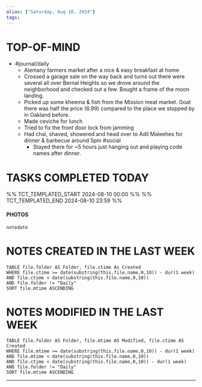 ```yaml
---
alias: ["Saturday, Aug 10, 2024"]
tags: 
---
```



# TOP-OF-MIND
- #journal/daily 
	- Alemany farmers market after a nice & easy breakfast at home
	- Crossed a garage sale on the way back and turns out there were several all over Bernal Heights so we drove around the neighborhood and checked out a few. Bought a frame of the moon landing.
	- Picked up some kheema & fish from the Mission meat market. Goat there was half the price (6.99) compared to the place we stopped by in Oakland before.
	- Made ceviche for lunch
	- Tried to fix the front door lock from jamming
	- Had chai, shaved, showered and head over to Adil Maleehes for dinner & barbecue around 5pm #social 
		- Stayed there for ~5 hours just hanging out and playing code names after dinner.

# TASKS COMPLETED TODAY
%% TCT_TEMPLATED_START 2024-08-10 00:00 %%
%% TCT_TEMPLATED_END 2024-08-10 23:59 %%


#### PHOTOS
```photos
notedate
```

# NOTES CREATED IN THE LAST WEEK
``` dataview
TABLE file.folder AS Folder, file.ctime As Created
WHERE file.ctime >= date(substring(this.file.name,0,10)) - dur(1 week) 
AND file.ctime < date(substring(this.file.name,0,10)) 
AND file.folder != "Daily"
SORT file.mtime ASCENDING
```

# NOTES MODIFIED IN THE LAST WEEK
``` dataview
TABLE file.folder AS Folder, file.mtime AS Modified, file.ctime AS Created
WHERE file.mtime >= date(substring(this.file.name,0,10)) - dur(1 week)
AND file.mtime < date(substring(this.file.name,0,10))
AND file.ctime < date(substring(this.file.name,0,10)) - dur(1 week)
AND file.folder != "Daily"
SORT file.mtime ASCENDING
```
---
